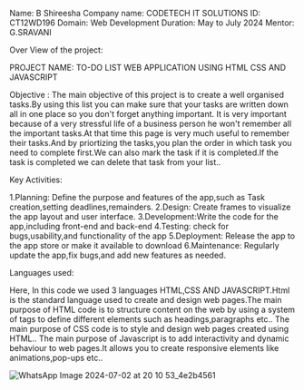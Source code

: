 Name: B Shireesha
Company name: CODETECH IT SOLUTIONS
ID: CT12WD196
Domain: Web Development
Duration: May to July 2024
Mentor: G.SRAVANI

Over View of the project:

PROJECT NAME: TO-DO LIST WEB APPLICATION USING HTML CSS AND JAVASCRIPT

 Objective : The main objective of this project is to create a well organised tasks.By using this list you can make sure that your tasks are written down all in one place so you don't forget anything important.
 It is very important because of a very stressful life of a business person he won't remember all the important tasks.At that time this page is very much useful to remember their tasks.And by priortizing the 
 tasks,you plan the order in which task you need to complete first.We can also mark the task if it is completed.If the task is completed we can delete that task from your list..

 Key Activities:

 1.Planning: Define the purpose and features of the app,such as Task creation,setting deadlines,remainders.
 2.Design: Create frames to visualize the app layout and user interface.
 3.Development:Write the code for the app,including front-end and back-end 
 4.Testing: check for bugs,usability,and functionality of the app
 5.Deployment: Release the app to the app store or make it available to download
 6.Maintenance: Regularly update the app,fix bugs,and add new features as needed.

 Languages used:

 Here, In this code we used 3 languages HTML,CSS AND JAVASCRIPT.Html is the standard language used to create and design web pages.The main purpose of HTML code is to structure content on the web by 
 using a system of tags to define different elements such as headings,paragraphs etc..
 The main purpose of CSS code is to style and design web pages created using HTML.. 
 The main purpose of Javascript is to add interactivity and dynamic behaviour to web pages.It allows you to create responsive elements like animations,pop-ups etc..

 ![WhatsApp Image 2024-07-02 at 20 10 53_4e2b4561](https://github.com/Siri1916/CODETECH-Task1/assets/174416911/af3a8af3-0af5-4583-98c1-e0e424544e02)



 

 





